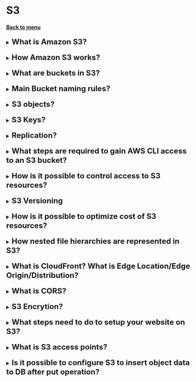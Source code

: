 <h1>S3</h1> 
<h4> 

[Back to menu](..%2F..%2FMenu.md)

</h4>

[//]: # (What about Aurora Security?)

<details>
    <summary>
        <b><big><big>
            What is Amazon S3?
        </big></big></b>
    </summary>

Amazon Simple Storage Service (Amazon S3) is an object storage service.
Has the following features:

- Storage classes (a range of storage classes for different storage scenarios)
- S3 Lifecycle (Customize the life cycle to suit your needs)
- S3 Object Lock (prevent objects from being deleted or overwritten for a 
fixed or indefinite time)
- S3 Replication - replication of objects and their corresponding metadata
- S3 Batch Operations - S3 Object Lambda - support for lambda operations
- Data processing - (tula for optimization)
- Event notifications
- A huge number of manual and automated analytics and storage monitoring tools
- Strong consistency (ensures reliable consistency of operations)

</details>
<br>

[//]: # (How Amazon S3 works?)

<details>
    <summary>
        <b><big><big>
            How Amazon S3 works?
        </big></big></b>
    </summary>

Amazon S3 is an object storage service that stores data as objects in buckets.
An object is a file and any metadata that describes the file.
A bucket is a container for items.

To store data in Amazon S3, you first create a bucket and specify 
a bucket name and AWS region.
The data is then uploaded to this bucket as objects in Amazon S3.
Each object has a key (or key name), which is the unique identifier 
of the object in the bucket.

</details>
<br>

[//]: # (What are buckets in S3?)

<details>
    <summary>
        <b><big><big>
            What are buckets in S3?
        </big></big></b>
    </summary>

A bucket is a container for objects stored in Amazon S3.
You can store any number of items in the Recycle Bin.
When you create a bucket, you enter a name for the bucket and 
select the AWS region in which it will be located.
The AWS account the user belongs to owns the bucket.
The name of the created cart is unique for all regions. 
The selected name is reserved by the account that created it.

</details>
<br>

[//]: # (Main Bucket naming rules?)

<details>
    <summary>
        <b><big><big>
            Main Bucket naming rules?
        </big></big></b>
    </summary>

- Segment names must contain from 3 to 63 characters.
- Segment names can only consist of lowercase letters, numbers, periods (.) and hyphens (-).
- Segment names must begin and end with a letter or number.
- Segment names must not be formatted as an IP address (for example, 192.168.5.4).
- Segment names must not begin with the prefix xn--.
- Segment names must not end with the suffix -s3alias.
- Segment names within a section must be unique.

Examples
- my-hosted-content
- my.example.s3.bucket
- doc-example-bucket- (ends with a hyphen)

</details>
<br>

[//]: # (S3 objects?)

<details>
    <summary>
        <b><big><big>
            S3 objects?
        </big></big></b>
    </summary>

Objects are core entities stored in Amazon S3.
Objects consist of object data and metadata.
Metadata is a set of name-value pairs that describe an object.
These pairs include some default metadata such as last modified date,
and standard HTTP metadata such as Content-Type.
You can also specify your own metadata when saving an object.

</details>
<br>

[//]: # (S3 Keys?)

<details>
    <summary>
        <b><big><big>
            S3 Keys?
        </big></big></b>
    </summary>

An object key (or key name) is a unique identifier for an object in the bucket.
Each object in the bucket has exactly one key.
A combination of segment, object key, and optionally version ID
(if S3 versioning is enabled for the bucket) uniquely identifies each object.
So you can think of Amazon S3 as
a basic data map between the “cart + key + version” and the object itself.

</details>
<br>

[//]: # (Replication?)

<details>
    <summary>
        <b><big><big>
            Replication?
        </big></big></b>
    </summary>

Replication provides automatic, asynchronous copying of objects to Amazon S3 buckets.

Replication can help with the following:
- Replicate objects while preserving metadata and encryption 
(This feature is important if you need to make sure
  that your replica is identical to the original object.)
- Replication of objects to different storage classes (in S3 Glacier,
S3 Glacier Deep Archive, etc.
  also move objects to a colder storage class (immediately necessary for lifecycle s3))
- Saving copies of objects with different owners (option for restricting access to replicas)
- Store objects in multiple AWS regions (allow for geographic differences
in where your data is stored)
- Replicate objects within 15 minutes (i.e. fast replication speed)

</details>
<br>

[//]: # (What steps are required to gain AWS CLI access to an S3 bucket?)

<details>
    <summary>
        <b><big><big>
            What steps are required to gain AWS CLI access to an S3 bucket?
        </big></big></b>
    </summary>

In order to be able to access s3 from the Amazon CLI,
it is necessary to give the IAM user access to s3 (via direct or group policies)
Next, configure a general or named profile in the CLI

</details>
<br>

[//]: # (How is it possible to control access to S3 resources?)

<details>
    <summary>
        <b><big><big>
            How is it possible to control access to S3 resources?
        </big></big></b>
    </summary>

- Writing custom AWS IAM policies
- Writing S3 policies (both general via UI and custom via JSON)
- Per-file access settings

</details>
<br>

[//]: # (Versioning)

<details>
    <summary>
        <b><big><big>
            S3 Versioning
        </big></big></b>
    </summary>

Versioning in Amazon S3 is a means of storing multiple versions 
of an object in a single bucket.
You can use the S3 versioning feature to save,
retrieving and restoring every version of every object stored in your recycle bins.

</details>
<br>

[//]: # (How is it possible to optimize cost of S3 resources?)

<details>
    <summary>
        <b><big><big>
            How is it possible to optimize cost of S3 resources?
        </big></big></b>
    </summary>

1. Organization at the bucket level
   (Understanding how and when your data is collected,
   access and archiving or deletion by users is critical to managing storage costs.)

2. Organization at the object level
   (By organizing access to objects you can save money)

3. choosing the right Amazon S3 storage class 
(they differ in the type of life cycle files and how to work with them)

</details>
<br>

[//]: # (How nested file hierarchies are represented in S3?)

<details>
    <summary>
        <b><big><big>
            How nested file hierarchies are represented in S3?
        </big></big></b>
    </summary>

**The prefix** is the full path before the object name, which includes the segment name.
BucketName/Project/WordFiles/123.txt, the prefix is “BucketName/Project/WordFiles/”

**Folder** is the value between the two "/" characters. For example, if the file is stored as
BucketName/Project/WordFiles/123.txt, the file path indicates that there is a folder
(“Project”) and subfolders (“WordFiles”). 
Both "Project" and "WordFiles" are considered folders.

</details>
<br>

[//]: # (What is CloudFront?)

<details>
    <summary>
        <b><big><big>
            What is CloudFront? 
            What is Edge Location/Edge Origin/Distribution?
        </big></big></b>
    </summary>

System of distributed servers which deliver webpages and web content

- **Edge Location** - the location where content is cached. Separate on region/AZ
- **Edge Origin** - The origin area from hum files will be distributed.
    (it can be s3, ec2, elastic load balancer, route53)
- **CF Distribution** - the name of origin and content to distribute 

</details>
<br>

[//]: # (What is CORS?)

<details>
    <summary>
        <b><big><big>
            What is CORS?
        </big></big></b>
    </summary>

Cross-Origin Resource sharing is used to allow resources in one
S3 bucket to access resources located in another S3 bucket

</details>
<br>

[//]: # (S3 Encrytion?)

<details>
    <summary>
        <b><big><big>
            S3 Encrytion?
        </big></big></b>
    </summary>

**In Transit**
- SSL/TLS
- HTTPS

**In Rest side**
- Server-side encryption
- SSE-S3 (AES 256-bit)
- SSE-KMS
- SSE-C

**Client-Side Encryption**
- you need to encrypt the files yourself before you upload them

**SSE creation encryption**
- Encryption using SSE-S3 is enabled by default while s3 is created

</details>
<br>

[//]: # (What steps need to do to setup your website on S3?)

<details>
    <summary>
        <b><big><big>
            What steps need to do to setup your website on S3?
        </big></big></b>
    </summary>

- Edit the bucket's Block Public Access settings and add a public bucket policy
- Create an index and error document
  (An index document (usually index.html) serves as the homepage of your website.
Specifying this ensures visitors are directed to the correct starting page. 
Similarly, setting an error document provides a user-friendly 
way to handle requests for URLs that do not exist on your website.)
- Enable static website hosting
- Create an S3 bucket in the region nearest to most of your users

</details>
<br>

[//]: # (What is S3 access points?)

<details>
    <summary>
        <b><big><big>
            What is S3 access points?
        </big></big></b>
    </summary>

Amazon S3 access points simplify data access for any AWS service 
or customer application that stores data in S3. 

Access points are named network endpoints that are attached to buckets 
that you can use to perform S3 object operations, 
such as GetObject and PutObject

Usage example, you can have S3 object with personal data 
and Lambda function with deletion of this data. 
You can create an access point from the S3 console 
to start that function on GetObject operation.

And you will have two types of one file. 
- One is via object with private data.
- One via access point without private data

</details>
<br>

[//]: # (What is S3 access points?)

<details>
    <summary>
        <b><big><big>
            Is it possible to configure S3 to insert object data to DB after put operation?
        </big></big></b>
    </summary>

Configure an S3 event to invoke an AWS Lambda function 
that inserts records into DynamoDB.

</details>
<br>